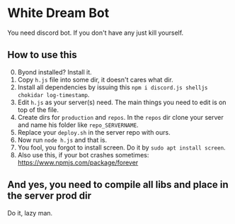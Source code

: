 # White Dream Bot
You need discord bot. If you don't have any just kill yourself.

## How to use this
0. Byond installed? Install it.
2. Copy `h.js` file into some dir, it doesn't cares what dir.
1. Install all dependencies by issuing this `npm i discord.js shelljs chokidar log-timestamp`.
3. Edit `h.js` as your server(s) need. The main things you need to edit is on top of the file.
9. Create dirs for `production` and `repos`. In the `repos` dir clone your server and name his folder like `repo_SERVERNAME`.
6. Replace your `deploy.sh` in the server repo with ours.
7. Now run `node h.js` and that is.
4. You fool, you forgot to install screen. Do it by `sudo apt install screen`.
666. Also use this, if your bot crashes sometimes: https://www.npmjs.com/package/forever

## And yes, you need to compile all libs and place in the server prod dir
Do it, lazy man.
